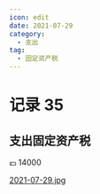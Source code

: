 ```yaml
---
icon: edit
date: 2021-07-29
category:
  - 支出
tag:
  - 固定资产税
---
```


# 记录 35

## 支出固定资产税

:yen: 14000

[2021-07-29.jpg](https://i.postimg.cc/Dw1KYF2b/2021-07-29.jpg)
